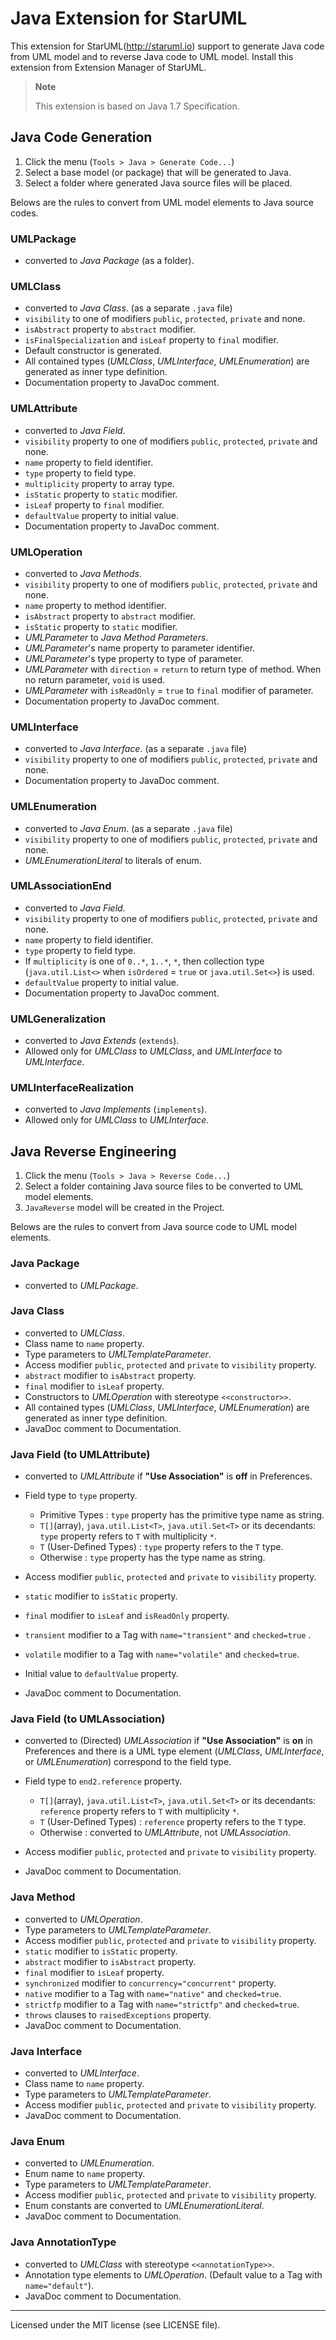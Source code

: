 Java Extension for StarUML
==========================

This extension for StarUML(http://staruml.io) support to generate Java code from UML model and to reverse Java code to UML model. Install this extension from Extension Manager of StarUML.

> __Note__
>
> This extension is based on Java 1.7 Specification.


Java Code Generation
--------------------

1. Click the menu (`Tools > Java > Generate Code...`)
2. Select a base model (or package) that will be generated to Java.
3. Select a folder where generated Java source files will be placed.

Belows are the rules to convert from UML model elements to Java source codes.

### UMLPackage

* converted to _Java Package_ (as a folder).

### UMLClass

* converted to _Java Class_. (as a separate `.java` file)
* `visibility` to one of modifiers `public`, `protected`, `private` and none.
* `isAbstract` property to `abstract` modifier.
* `isFinalSpecialization` and `isLeaf` property to `final` modifier.
* Default constructor is generated.
* All contained types (_UMLClass_, _UMLInterface_, _UMLEnumeration_) are generated as inner type definition.
* Documentation property to JavaDoc comment.

### UMLAttribute

* converted to _Java Field_.
* `visibility` property to one of modifiers `public`, `protected`, `private` and none.
* `name` property to field identifier.
* `type` property to field type.
* `multiplicity` property to array type.
* `isStatic` property to `static` modifier.
* `isLeaf` property to `final` modifier.
* `defaultValue` property to initial value.
* Documentation property to JavaDoc comment.

### UMLOperation

* converted to _Java Methods_.
* `visibility` property to one of modifiers `public`, `protected`, `private` and none.
* `name` property to method identifier.
* `isAbstract` property to `abstract` modifier.
* `isStatic` property to `static` modifier.
* _UMLParameter_ to _Java Method Parameters_.
* _UMLParameter_'s name property to parameter identifier.
* _UMLParameter_'s type property to type of parameter.
* _UMLParameter_ with `direction` = `return` to return type of method. When no return parameter, `void` is used.
* _UMLParameter_ with `isReadOnly` = `true` to `final` modifier of parameter.
* Documentation property to JavaDoc comment.

### UMLInterface

* converted to _Java Interface_.  (as a separate `.java` file)
* `visibility` property to one of modifiers `public`, `protected`, `private` and none.
* Documentation property to JavaDoc comment.

### UMLEnumeration

* converted to _Java Enum_.  (as a separate `.java` file)
* `visibility` property to one of modifiers `public`, `protected`, `private` and none.
* _UMLEnumerationLiteral_ to literals of enum.

### UMLAssociationEnd

* converted to _Java Field_.
* `visibility` property to one of modifiers `public`, `protected`, `private` and none.
* `name` property to field identifier.
* `type` property to field type.
* If `multiplicity` is one of `0..*`, `1..*`, `*`, then collection type (`java.util.List<>` when `isOrdered` = `true` or `java.util.Set<>`) is used.
* `defaultValue` property to initial value.
* Documentation property to JavaDoc comment.

### UMLGeneralization

* converted to _Java Extends_ (`extends`).
* Allowed only for _UMLClass_ to _UMLClass_, and _UMLInterface_ to _UMLInterface_.

### UMLInterfaceRealization

* converted to _Java Implements_ (`implements`).
* Allowed only for _UMLClass_ to _UMLInterface_.


Java Reverse Engineering
------------------------

1. Click the menu (`Tools > Java > Reverse Code...`)
2. Select a folder containing Java source files to be converted to UML model elements.
3. `JavaReverse` model will be created in the Project.

Belows are the rules to convert from Java source code to UML model elements.

### Java Package

* converted to _UMLPackage_.

### Java Class

* converted to _UMLClass_.
* Class name to `name` property.
* Type parameters to _UMLTemplateParameter_.
* Access modifier `public`, `protected` and  `private` to `visibility` property.
* `abstract` modifier to `isAbstract` property.
* `final` modifier to `isLeaf` property.
* Constructors to _UMLOperation_ with stereotype `<<constructor>>`.
* All contained types (_UMLClass_, _UMLInterface_, _UMLEnumeration_) are generated as inner type definition.
* JavaDoc comment to Documentation.


### Java Field (to UMLAttribute)

* converted to _UMLAttribute_ if __"Use Association"__ is __off__ in Preferences.
* Field type to `type` property.

    * Primitive Types : `type` property has the primitive type name as string.
    * `T[]`(array), `java.util.List<T>`, `java.util.Set<T>` or its decendants: `type` property refers to `T` with multiplicity `*`.
    * `T` (User-Defined Types)  : `type` property refers to the `T` type.
    * Otherwise : `type` property has the type name as string.

* Access modifier `public`, `protected` and  `private` to `visibility` property.
* `static` modifier to `isStatic` property.
* `final` modifier to `isLeaf` and `isReadOnly` property.
* `transient` modifier to a Tag with `name="transient"` and `checked=true` .
* `volatile` modifier to a Tag with `name="volatile"` and `checked=true`.
* Initial value to `defaultValue` property.
* JavaDoc comment to Documentation.

### Java Field (to UMLAssociation)

* converted to (Directed) _UMLAssociation_ if __"Use Association"__ is __on__ in Preferences and there is a UML type element (_UMLClass_, _UMLInterface_, or _UMLEnumeration_) correspond to the field type.
* Field type to `end2.reference` property.

    * `T[]`(array), `java.util.List<T>`, `java.util.Set<T>` or its decendants: `reference` property refers to `T` with multiplicity `*`.
    * `T` (User-Defined Types)  : `reference` property refers to the `T` type.
    * Otherwise : converted to _UMLAttribute_, not _UMLAssociation_.

* Access modifier `public`, `protected` and  `private` to `visibility` property.
* JavaDoc comment to Documentation.

### Java Method

* converted to _UMLOperation_.
* Type parameters to _UMLTemplateParameter_.
* Access modifier `public`, `protected` and  `private` to `visibility` property.
* `static` modifier to `isStatic` property.
* `abstract` modifier to `isAbstract` property.
* `final` modifier to `isLeaf` property.
* `synchronized` modifier to `concurrency="concurrent"` property.
* `native` modifier to a Tag with `name="native"` and `checked=true`.
* `strictfp` modifier to a Tag with `name="strictfp"` and `checked=true`.
* `throws` clauses to `raisedExceptions` property.
* JavaDoc comment to Documentation.

### Java Interface

* converted to _UMLInterface_.
* Class name to `name` property.
* Type parameters to _UMLTemplateParameter_.
* Access modifier `public`, `protected` and  `private` to `visibility` property.
* JavaDoc comment to Documentation.

### Java Enum

* converted to _UMLEnumeration_.
* Enum name to `name` property.
* Type parameters to _UMLTemplateParameter_.
* Access modifier `public`, `protected` and  `private` to `visibility` property.
* Enum constants are converted to _UMLEnumerationLiteral_.
* JavaDoc comment to Documentation.

### Java AnnotationType

* converted to _UMLClass_ with stereotype `<<annotationType>>`.
* Annotation type elements to _UMLOperation_. (Default value to a Tag with `name="default"`).
* JavaDoc comment to Documentation.


---

Licensed under the MIT license (see LICENSE file).
